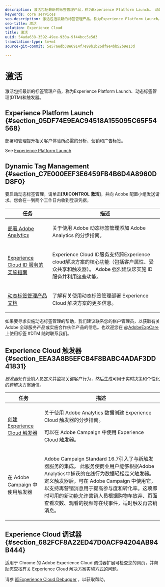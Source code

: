 ```yaml
---
description: 激活包括最新的标签管理产品，称为Experience Platform Launch。 动态标签管理 (DTM)；以及触发器。
keywords: core services
seo-description: 激活包括最新的标签管理产品，称为Experience Platform Launch。 动态标签管理 (DTM)；以及触发器。
seo-title: 激活
solution: Experience Cloud
title: 激活
uuid: 54ada638-3592-49ee-930a-9f44bcc5e5d3
translation-type: tm+mt
source-git-commit: 5e57aedb38e6914f7e99b1b26df9e4bb52b9e13d

---
```



# 激活

激活包括最新的标签管理产品，称为Experience Platform Launch、动态标签管理(DTM)和触发器。

## Experience Platform Launch {#section_05DF74E9EAC94518A155095C65F54568}

部署和管理提升相关客户体验所必需的分析、营销和广告标签。

See [Experience Platform Launch](https://docs.adobe.com/content/help/en/launch/using/intro/get-started/quick-start.html).

## Dynamic Tag Management {#section_C7E000EEF3E6459FB4B6D4A8960DD8F0}

要启动动态标签管理，请单击&#x200B;**[!UICONTROL 激活]**，并向 Adobe 配置小组发送请求。您会在一到两个工作日内收到登录凭据。

<table id="table_3241FF7CA0B242BFAFC68362A62AA0C7"> 
 <thead> 
  <tr> 
   <th colname="col1" class="entry"> 任务 </th> 
   <th colname="col2" class="entry"> 描述 </th> 
  </tr> 
 </thead>
 <tbody> 
  <tr> 
   <td colname="col1"> <p> <a href="https://docs.adobe.com/content/help/en/dtm/using/tools/analytics-dtm.html" format="html" scope="external"> 部署 Adobe Analytics </a> </p> </td> 
   <td colname="col2"> <p> 关于使用 Adobe 动态标签管理添加 Adobe Analytics 的分步指南。 </p> </td> 
  </tr> 
  <tr> 
   <td colname="col1"> <p> <a href="https://docs.adobe.com/content/help/en/id-service/using/implementation-guides/implementation-guides.html" format="html" scope="external"> Experience Cloud ID 服务的实施指南 </a> </p> </td> 
   <td colname="col2"> <p>Experience Cloud ID服务支持跨Experience cloud解决方案的核心功能（包括客户属性、受众共享和触发器）。 Adobe 强烈建议您实施 ID 服务并利用这些功能。 </p> </td> 
  </tr> 
  <tr> 
   <td colname="col1"> <p> <a href="https://docs.adobe.com/content/help/en/dtm/using/dtm-home.html" format="https" scope="external"> 动态标签管理产品文档 </a> </p> </td> 
   <td colname="col2"> <p>了解有关使用动态标签管理部署 Experience Cloud 解决方案的更多信息。 </p> </td> 
  </tr> 
 </tbody> 
</table>

如果要寻求实施动态标签管理的帮助，我们建议联系您的帐户管理员，以获取有关 Adobe 全球服务产品或实施合作伙伴产品的信息。也欢迎您在 [@AdobeExpCare](https://twitter.com/AdobeExpCare) 上使用标签 #DTM 随时联系我们。

## Experience Cloud 触发器 {#section_EEA3A8B5EFCB4F8BABC4ADAF3DD41831}

*触发器*&#x200B;允许营销人员定义并监视关键客户行为，然后生成可用于实时决策和个性化的跨解决方案通信。

<table id="table_AF6842470172429EA97C9B02163BD0C3"> 
 <thead> 
  <tr> 
   <th colname="col1" class="entry"> 任务 </th> 
   <th colname="col2" class="entry"> 描述 </th> 
  </tr> 
 </thead>
 <tbody> 
  <tr> 
   <td colname="col1"> <p> <a href="../activation/triggers.md#concept_887B30241B3E4DB0A2553B2996E2D4FB" format="dita" scope="local"> 创建 Experience Cloud 触发器 </a> </p> </td> 
   <td colname="col2"> <p> 关于使用 Adobe Analytics 数据创建 Experience Cloud 触发器的分步指南。 </p> <p>可以在 Adobe Campaign 中使用 Experience Cloud 触发器。 </p> </td> 
  </tr> 
  <tr> 
   <td colname="col1"> <p>在 Adobe Campaign 中使用触发器 </p> </td> 
   <td colname="col2"> <p> Adobe Campaign Standard 16.7引入了与新触发器服务的集成。 此服务使商业用户能够根据Adobe Analytics中捕获的在线行为数据轻松定义触发器。 定义触发器后，可在 Adobe Campaign 中使用它，以支持再营销消息用于提高参与度和转化率。这项即时可用的新功能允许营销人员根据购物车放弃、页面查看次数、观看的视频等在线事件，适时触发再营销消息。 </p> </td> 
  </tr> 
 </tbody> 
</table>


## Experience Cloud 调试器 {#section_682FCF8A22ED47D0ACF94204AB94B444}

适用于 Chrome 的 Adobe Experience Cloud 调试器扩展可检查您的网页，并帮助您查找有关 Experience Cloud 解决方案实施方式的问题。

请参 [阅Experience Cloud Debugger](https://docs.adobe.com/content/help/en/debugger/using/experience-cloud-debugger.html) ，以获取帮助。
